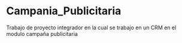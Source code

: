 # Campania_Publicitaria
Trabajo de proyecto integrador en la cual se trabajo en un CRM en el modulo campaña publicitaria
